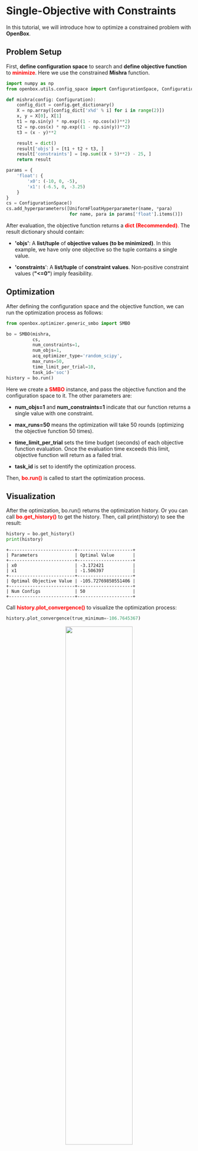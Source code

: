 # Single-Objective with Constraints

In this tutorial, we will introduce how to optimize a constrained problem with **OpenBox**.

## Problem Setup

First, **define configuration space** to search and **define objective function**
to <font color=#FF0000>**minimize**</font>. Here we use the constrained **Mishra** function.

```python
import numpy as np
from openbox.utils.config_space import ConfigurationSpace, Configuration, UniformFloatHyperparameter

def mishra(config: Configuration):
    config_dict = config.get_dictionary()
    X = np.array([config_dict['x%d' % i] for i in range(2)])
    x, y = X[0], X[1]
    t1 = np.sin(y) * np.exp((1 - np.cos(x))**2)
    t2 = np.cos(x) * np.exp((1 - np.sin(y))**2)
    t3 = (x - y)**2

    result = dict()
    result['objs'] = [t1 + t2 + t3, ]
    result['constraints'] = [np.sum((X + 5)**2) - 25, ]
    return result

params = {
    'float': {
        'x0': (-10, 0, -5),
        'x1': (-6.5, 0, -3.25)
    }
}
cs = ConfigurationSpace()
cs.add_hyperparameters([UniformFloatHyperparameter(name, *para)
                        for name, para in params['float'].items()])
```

After evaluation, the objective function returns a <font color=#FF0000>**dict (Recommended)**.</font>
The result dictionary should contain:

+ **'objs'**: A **list/tuple** of **objective values (to be minimized)**. 
In this example, we have only one objective so the tuple contains a single value.

+ **'constraints**': A **list/tuple** of **constraint values**.
Non-positive constraint values (**"<=0"**) imply feasibility.

## Optimization

After defining the configuration space and the objective function, we can run the optimization process as follows:

```python
from openbox.optimizer.generic_smbo import SMBO

bo = SMBO(mishra,
          cs,
          num_constraints=1,
          num_objs=1,
          acq_optimizer_type='random_scipy',
          max_runs=50,
          time_limit_per_trial=10,
          task_id='soc')
history = bo.run()
```

Here we create a <font color=#FF0000>**SMBO**</font> instance, and pass the objective function 
and the configuration space to it. 
The other parameters are:

+ **num_objs=1** and **num_constraints=1** indicate that our function returns a single value with one constraint. 

+ **max_runs=50** means the optimization will take 50 rounds (optimizing the objective function 50 times). 

+ **time_limit_per_trial** sets the time budget (seconds) of each objective function evaluation. Once the 
evaluation time exceeds this limit, objective function will return as a failed trial.

+ **task_id** is set to identify the optimization process.

Then, <font color=#FF0000>**bo.run()**</font> is called to start the optimization process.

## Visualization

After the optimization, bo.run() returns the optimization history. Or you can call 
<font color=#FF0000>**bo.get_history()**</font> to get the history.
Then, call print(history) to see the result:

```python
history = bo.get_history()
print(history)
```

```
+-------------------------+---------------------+
| Parameters              | Optimal Value       |
+-------------------------+---------------------+
| x0                      | -3.172421           |
| x1                      | -1.506397           |
+-------------------------+---------------------+
| Optimal Objective Value | -105.72769850551406 |
+-------------------------+---------------------+
| Num Configs             | 50                  |
+-------------------------+---------------------+
```

Call <font color=#FF0000>**history.plot_convergence()**</font> to visualize the optimization process:

```python
history.plot_convergence(true_minimum=-106.7645367)
```

<p align="center">
<img src="https://raw.githubusercontent.com/thomas-young-2013/open-box/master/docs/imgs/plot_convergence_mishra.png" width="60%">
</p>
